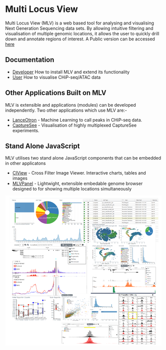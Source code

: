 # Multi Locus View

Multi Locus View (MLV) is a web based tool for analysing and visualising Next Generation Sequencing data sets.
By allowing intuitive filtering and visualisation of multiple genomic locations, it allows the user to quickly drill
down and annotate regions of interest. A Public version can be accessed [here](https://mlv.molbiol.ox.ac.uk)

## Documentation

 * [Developer](https://lanceotron.readthedocs.io/en/latest/mlv_developer/developer.html) How to install MLV and extend its functionality
 * [User](https://lanceotron.readthedocs.io/en/latest/multi_locus_view/multi_locus_view.html) How to visualise CHiP-seq/ATAC data
 
## Other Applications Built on MLV
MLV is extensible and applications (modules) can be developed independently.
Two other applications which use MLV are:-

* [LanceOtron](https://lanceotron.molbiol.ox.ac.uk/) - Machine Learning to call peaks in CHiP-seq data. 
* [CaptureSee](https://capturesee.molbiol.ox.ac.uk/) - Visualisation of highly multiplexed CaptureSee experiments.


## Stand Alone JavaScript
MLV utilises two stand alone JavaScript components that can be embedded in other applicatons

* [CIView](https://github.com/Hughes-Genome-Group/CIView) - Cross Filter Image Viewer.  Interactive charts, tables and images
* [MLVPanel](https://github.com/Hughes-Genome-Group/MLVPanel) - Lightwight, extensible  embedable genome browser designed to for showing multiple locations simultaneously

![Screen Shot](cover.png)
